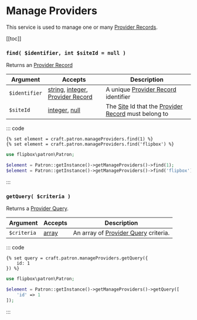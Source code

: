 # Manage Providers

This service is used to manage one or many [Provider Records].

[[toc]]

### `find( $identifier, int $siteId = null )`

Returns an [Provider Record]

| Argument          | Accepts                   | Description
| ----------        | ----------                | ----------
| `$identifier`     | [string], [integer], [Provider Record] | A unique [Provider Record] identifier
| `$siteId`         | [integer], [null]         | The [Site] Id that the [Provider Record] must belong to

::: code
```twig
{% set element = craft.patron.manageProviders.find(1) %}
{% set element = craft.patron.manageProviders.find('flipbox') %}

```

```php
use flipbox\patron\Patron;

$element = Patron::getInstance()->getManageProviders()->find(1);
$element = Patron::getInstance()->getManageProviders()->find('flipbox');
```
:::

### `getQuery( $criteria )`

Returns a [Provider Query].

| Argument          | Accepts                   | Description
| ----------        | ----------                | ----------
| `$criteria`       | [array]                   | An array of [Provider Query] criteria.


::: code
```twig
{% set query = craft.patron.manageProviders.getQuery({
    id: 1
}) %}
```

```php
use flipbox\patron\Patron;

$element = Patron::getInstance()->getManageProviders()->getQuery([
    'id' => 1
]);
```
:::


[integer]: http://www.php.net/language.types.integer
[integer\[\]]: http://www.php.net/language.types.integer
[array]: http://www.php.net/language.types.array
[string]: http://www.php.net/language.types.string
[string\[\]]: http://www.php.net/language.types.string
[null]: http://www.php.net/language.types.null

[Site]: https://docs.craftcms.com/api/v3/craft-models-site.html

[Provider Query]: ../queries/token.md "Provider Query"
[Provider Records]: ../objects/token-record.md "Provider Records"
[Provider Record]: ../objects/token-record.md "Provider Record"